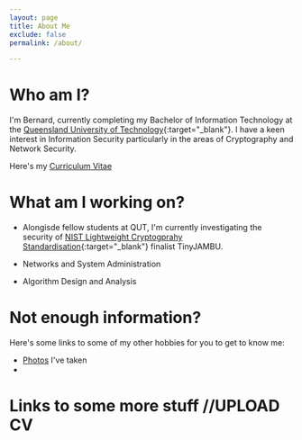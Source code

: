```yaml
---
layout: page
title: About Me
exclude: false
permalink: /about/

---
```


# Who am I?
I'm Bernard, currently completing my Bachelor of Information Technology at the [Queensland University of Technology](https://www.qut.edu.au){:target="_blank"}. I have a keen interest in Information Security particularly in the areas of Cryptography and Network Security.

Here's my [Curriculum Vitae](\pages\about\assets\Test.pdf)

# What am I working on?
* Alongisde fellow students at QUT, I'm currently investigating the security of [NIST Lightweight Cryptogprahy Standardisation](https://csrc.nist.gov/projects/lightweight-cryptography){:target="_blank"} finalist TinyJAMBU. 

* Networks and System Administration

* Algorithm Design and Analysis

# Not enough information?
Here's some links to some of my other hobbies for you to get to know me:
* [Photos](photography) I've taken
* 

# Links to some more stuff //UPLOAD CV


